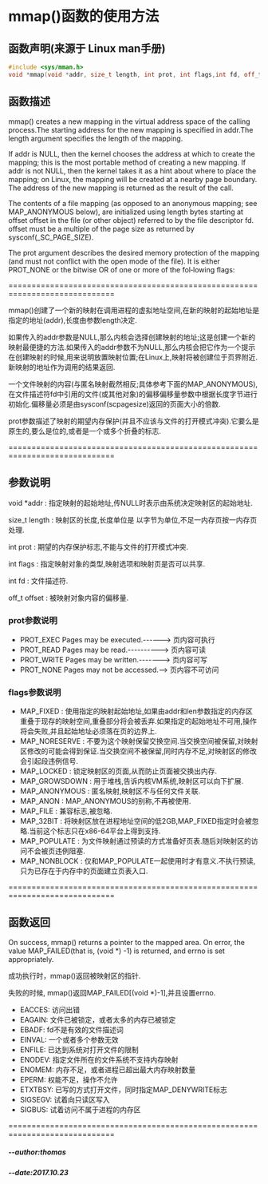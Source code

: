 # mmap()函数的使用方法

## 函数声明(来源于 Linux man手册)
``` c++
#include <sys/mman.h>
void *mmap(void *addr, size_t length, int prot, int flags,int fd, off_t offset);
```

## 函数描述
mmap() creates a new mapping in the virtual address space of the calling process.The starting address for the new mapping is specified in addr.The length argument specifies the length of the mapping.

If addr is NULL, then the kernel chooses the address at which to create the mapping; this is the most portable method of creating a new mapping.  If addr is not NULL, then the kernel takes it as a hint about where to place the mapping; on Linux, the mapping will be created at a nearby page boundary.  The address of the new mapping is returned as the result of the call.

The  contents of a file mapping (as opposed to an anonymous mapping; see MAP_ANONYMOUS below), are initialized using length bytes starting at offset offset in the file (or other object) referred to by the file descriptor fd.  offset must be a multiple of the page size as returned by sysconf(_SC_PAGE_SIZE).

The prot argument describes the desired memory protection of the mapping (and must not conflict with the open mode of the file).  It is either PROT_NONE or the bitwise OR of one or more of the fol‐lowing flags:


=============================================================================

mmap()创建了一个新的映射在调用进程的虚拟地址空间,在新的映射的起始地址是指定的地址(addr),长度由参数length决定.

如果传入的addr参数是NULL,那么内核会选择创建映射的地址;这是创建一个新的映射最便捷的方法.如果传入的addr参数不为NULL,那么内核会把它作为一个提示在创建映射的时候,用来说明放置映射位置;在Linux上,映射将被创建位于页界附近.新映射的地址作为调用的结果返回.

一个文件映射的内容(与匿名映射截然相反;具体参考下面的MAP_ANONYMOUS),在文件描述符fd中引用的文件(或其他对象)的偏移偏移量参数中根据长度字节进行初始化.偏移量必须是由sysconf(scpagesize)返回的页面大小的倍数.

prot参数描述了映射的期望内存保护(并且不应该与文件的打开模式冲突).它要么是原生的,要么是位的,或者是一个或多个折叠的标志.

=============================================================================

## 参数说明

void *addr    : 指定映射的起始地址,传NULL时表示由系统决定映射区的起始地址.

size_t length : 映射区的长度,长度单位是 以字节为单位,不足一内存页按一内存页处理.

int prot      : 期望的内存保护标志,不能与文件的打开模式冲突.

int flags     : 指定映射对象的类型,映射选项和映射页是否可以共享.

int fd        : 文件描述符.

off_t offset  : 被映射对象内容的偏移量.

### prot参数说明
- PROT_EXEC  Pages may be executed.------> 页内容可执行
- PROT_READ  Pages may be read.----------> 页内容可读
- PROT_WRITE Pages may be written.-------> 页内容可写
- PROT_NONE  Pages may not be accessed.--> 页内容不可访问

### flags参数说明
- MAP_FIXED : 使用指定的映射起始地址,如果由addr和len参数指定的内存区重叠于现存的映射空间,重叠部分将会被丢弃.如果指定的起始地址不可用,操作将会失败,并且起始地址必须落在页的边界上.
- MAP_NORESERVE : 不要为这个映射保留交换空间.当交换空间被保留,对映射区修改的可能会得到保证.当交换空间不被保留,同时内存不足,对映射区的修改会引起段违例信号.
- MAP_LOCKED : 锁定映射区的页面,从而防止页面被交换出内存.
- MAP_GROWSDOWN : 用于堆栈,告诉内核VM系统,映射区可以向下扩展.
- MAP_ANONYMOUS : 匿名映射,映射区不与任何文件关联.
- MAP_ANON : MAP_ANONYMOUS的别称,不再被使用.
- MAP_FILE : 兼容标志,被忽略.
- MAP_32BIT : 将映射区放在进程地址空间的低2GB,MAP_FIXED指定时会被忽略.当前这个标志只在x86-64平台上得到支持.
- MAP_POPULATE : 为文件映射通过预读的方式准备好页表.随后对映射区的访问不会被页违例阻塞.
- MAP_NONBLOCK : 仅和MAP_POPULATE一起使用时才有意义.不执行预读,只为已存在于内存中的页面建立页表入口.

=============================================================================

## 函数返回

On success, mmap() returns a pointer to the mapped area. On error, the value MAP_FAILED(that is, (void *) -1) is returned, and errno is set appropriately.

成功执行时，mmap()返回被映射区的指针.

失败的时候, mmap()返回MAP_FAILED[(void *)-1],并且设置errno.

- EACCES: 访问出错
- EAGAIN: 文件已被锁定，或者太多的内存已被锁定
- EBADF: fd不是有效的文件描述词
- EINVAL: 一个或者多个参数无效
- ENFILE: 已达到系统对打开文件的限制
- ENODEV: 指定文件所在的文件系统不支持内存映射
- ENOMEM: 内存不足，或者进程已超出最大内存映射数量
- EPERM:  权能不足，操作不允许
- ETXTBSY:  已写的方式打开文件，同时指定MAP_DENYWRITE标志
- SIGSEGV:  试着向只读区写入
- SIGBUS: 试着访问不属于进程的内存区

=============================================================================

##### --author:thomas
##### --date:2017.10.23
